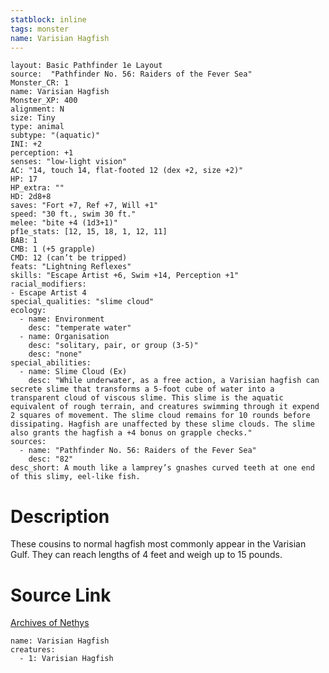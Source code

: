 ```yaml
---
statblock: inline
tags: monster
name: Varisian Hagfish
---
```

```statblock
layout: Basic Pathfinder 1e Layout
source:  "Pathfinder No. 56: Raiders of the Fever Sea"
Monster_CR: 1
name: Varisian Hagfish
Monster_XP: 400
alignment: N
size: Tiny
type: animal
subtype: "(aquatic)"
INI: +2
perception: +1
senses: "low-light vision"
AC: "14, touch 14, flat-footed 12 (dex +2, size +2)"
HP: 17
HP_extra: ""
HD: 2d8+8
saves: "Fort +7, Ref +7, Will +1"
speed: "30 ft., swim 30 ft."
melee: "bite +4 (1d3+1)"
pf1e_stats: [12, 15, 18, 1, 12, 11]
BAB: 1
CMB: 1 (+5 grapple)
CMD: 12 (can’t be tripped)
feats: "Lightning Reflexes"
skills: "Escape Artist +6, Swim +14, Perception +1"
racial_modifiers:
- Escape Artist 4
special_qualities: "slime cloud"
ecology:
  - name: Environment
    desc: "temperate water"
  - name: Organisation
    desc: "solitary, pair, or group (3-5)"
    desc: "none"
special_abilities:
  - name: Slime Cloud (Ex)
    desc: "While underwater, as a free action, a Varisian hagfish can secrete slime that transforms a 5-foot cube of water into a transparent cloud of viscous slime. This slime is the aquatic equivalent of rough terrain, and creatures swimming through it expend 2 squares of movement. The slime cloud remains for 10 rounds before dissipating. Hagfish are unaffected by these slime clouds. The slime also grants the hagfish a +4 bonus on grapple checks."
sources:
  - name: "Pathfinder No. 56: Raiders of the Fever Sea"
    desc: "82"
desc_short: A mouth like a lamprey’s gnashes curved teeth at one end of this slimy, eel-like fish.
```
# Description
These cousins to normal hagfish most commonly appear in the Varisian Gulf. They can reach lengths of 4 feet and weigh up to 15 pounds.
# Source Link
[Archives of Nethys](https://aonprd.com/MonsterDisplay.aspx?ItemName=Varisian%20Hagfish)
```encounter-table
name: Varisian Hagfish
creatures:
  - 1: Varisian Hagfish
```
